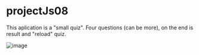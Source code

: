 # projectJs08

This aplication is a "small quiz". 
Four questions (can be more), on the end is result and "reload" quiz.


![image](https://user-images.githubusercontent.com/98185055/205006024-9f4a532e-bbc5-46d6-9069-e9ef207b59d9.png)

